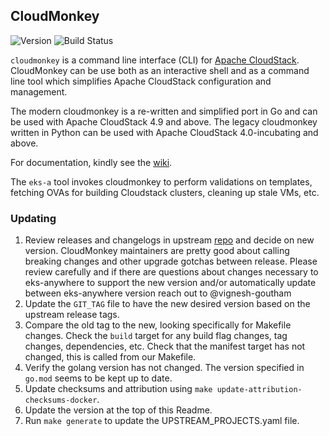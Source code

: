 ## **CloudMonkey**
![Version](https://img.shields.io/badge/version-6.2.0-blue)
![Build Status](https://camo.githubusercontent.com/e659888f1b9d9c9c3046644ef48da811f5b75b28fdff97596401ed5f39e866d5/68747470733a2f2f7472617669732d63692e636f6d2f6170616368652f636c6f7564737461636b2d636c6f75646d6f6e6b65792e7376673f6272616e63683d6d61696e)

`cloudmonkey` is a command line interface (CLI) for
[Apache CloudStack](http://cloudstack.apache.org).
CloudMonkey can be use both as an interactive shell and as a command line tool
which simplifies Apache CloudStack configuration and management.

The modern cloudmonkey is a re-written and simplified port in Go and can be used
with Apache CloudStack 4.9 and above. The legacy cloudmonkey written in Python
can be used with Apache CloudStack 4.0-incubating and above.

For documentation, kindly see the [wiki](https://github.com/apache/cloudstack-cloudmonkey/wiki).

The `eks-a` tool invokes cloudmonkey to perform validations on templates, fetching OVAs for building Cloudstack clusters, cleaning up stale VMs, etc.

### Updating

1. Review releases and changelogs in upstream [repo](https://github.com/apache/cloudstack-cloudmonkey) and decide on new version.
   CloudMonkey maintainers are pretty good about calling breaking changes and other upgrade gotchas between release.  Please
   review carefully and if there are questions about changes necessary to eks-anywhere to support the new version
   and/or automatically update between eks-anywhere version reach out to @vignesh-goutham
1. Update the `GIT_TAG` file to have the new desired version based on the upstream release tags.
1. Compare the old tag to the new, looking specifically for Makefile changes. Check the `build` target for
   any build flag changes, tag changes, dependencies, etc. Check that the manifest target has not changed, this is called
   from our Makefile.
1. Verify the golang version has not changed. The version specified in `go.mod` seems to be kept up to date.
1. Update checksums and attribution using `make update-attribution-checksums-docker`.
1. Update the version at the top of this Readme.
1. Run `make generate` to update the UPSTREAM_PROJECTS.yaml file.
